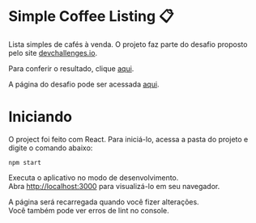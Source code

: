 # Simple Coffee Listing 📋

Lista simples de cafés à venda. O projeto faz parte do desafio proposto pelo site [devchallenges.io](https://devchallenges.io).

Para conferir o resultado, clique [aqui](https://simple-coffee-listing-brown.vercel.app/).

A página do desafio pode ser acessada [aqui](https://devchallenges.io/challenge/simple-coffee-listing).


# Iniciando

O project foi feito com React. Para iniciá-lo, acessa a pasta do projeto e digite o comando abaixo:

```
npm start
```

Executa o aplicativo no modo de desenvolvimento.\
Abra [http://localhost:3000](http://localhost:3000) para visualizá-lo em seu navegador.

A página será recarregada quando você fizer alterações.\
Você também pode ver erros de lint no console.